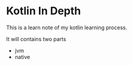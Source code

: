 # Kotlin In Depth

This is a learn note of my kotlin learning process.

It will contains two parts
- jvm
- native
